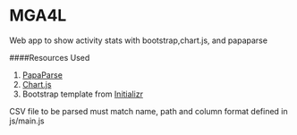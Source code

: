 # MGA4L
Web app to show activity stats with bootstrap,chart.js, and papaparse

####Resources Used
1. [PapaParse](http://papaparse.com/)
2. [Chart.js](http://www.chartjs.org/)
3. Bootstrap template from [Initializr](http://www.initializr.com/)

CSV file to be parsed must match name, path and column format defined in js/main.js


